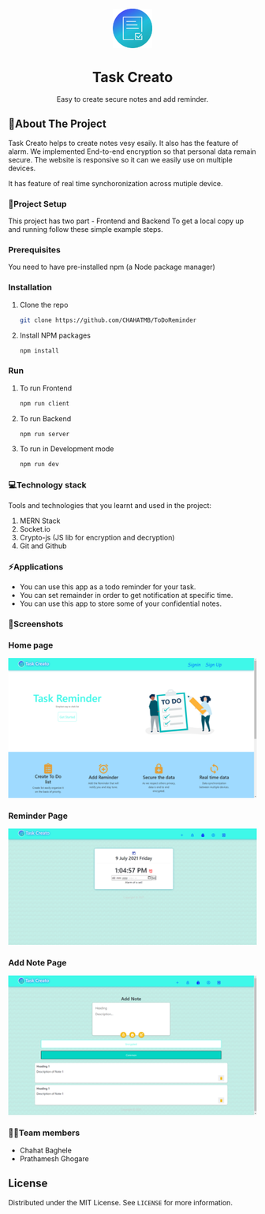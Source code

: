 <p align="center">
  <a href="https://github.com/CHAHATMB/ToDoReminder">
    <img src="src/components/images/logo2.png" alt="Logo" width="80" height="80">
  </a>
<h1 align="center">Task Creato</h1>
  <p align="center">
    Easy to create secure notes and add reminder.
    <br /> 
    </p>
</p>
    
<!-- ABOUT THE PROJECT -->
## 📖About The Project
Task Creato helps to create notes vesy esaily. It also has the feature of alarm. We implemented End-to-end encryption so that personal data remain secure. The website is responsive so it can we easily use on multiple devices.

It has feature of real time synchoronization across mutiple device.

### 🔧**Project Setup**  

This project has two part - Frontend and Backend
To get a local copy up and running follow these simple example steps.

### Prerequisites
 You need to have pre-installed npm (a Node package manager)

### Installation

1. Clone the repo
   ```sh
   git clone https://github.com/CHAHATMB/ToDoReminder
   ```
2. Install NPM packages
   ```sh
   npm install
   ```

### Run

1. To run Frontend
   ```sh
   npm run client
   ```
2. To run Backend
   ```sh
   npm run server
   ```
3. To run in Development mode
   ```sh
   npm run dev
   ```

### 💻**Technology stack**
Tools and technologies that you learnt and used in the project:
1. MERN Stack
2. Socket.io
3. Crypto-js (JS lib for encryption and decryption)
4. Git and Github

### ⚡**Applications**
+ You can use this app as a todo reminder for your task.  
+ You can set remainder in order to get notification at specific time.  
+ You can use this app to store some of your confidential notes.   


### 📸**Screenshots**
<h3>
Home page
</h3>
<img src="src/components/images/home.png" >

</br>
<a><h3>Reminder Page</h3><img src="src/components/images/reminder.png" >
</a>
<a><h3>Add Note Page</h3><img src="src/components/images/note.png" >
</a>

### 👨‍💻**Team members**
* Chahat Baghele
* Prathamesh Ghogare

<!-- LICENSE -->
## License

Distributed under the MIT License. See `LICENSE` for more information.
